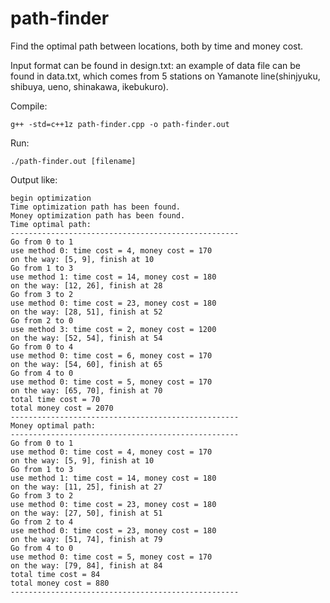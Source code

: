 # path-finder

Find the optimal path between locations, both by time and money cost.

Input format can be found in design.txt: an example of data file can be found in data.txt, which comes from 5 stations on Yamanote line(shinjyuku, shibuya, ueno, shinakawa, ikebukuro).

Compile:
```
g++ -std=c++1z path-finder.cpp -o path-finder.out
```

Run:
```
./path-finder.out [filename]
```

Output like:
```
begin optimization
Time optimization path has been found.
Money optimization path has been found.
Time optimal path: 
---------------------------------------------------
Go from 0 to 1
use method 0: time cost = 4, money cost = 170
on the way: [5, 9], finish at 10
Go from 1 to 3
use method 1: time cost = 14, money cost = 180
on the way: [12, 26], finish at 28
Go from 3 to 2
use method 0: time cost = 23, money cost = 180
on the way: [28, 51], finish at 52
Go from 2 to 0
use method 3: time cost = 2, money cost = 1200
on the way: [52, 54], finish at 54
Go from 0 to 4
use method 0: time cost = 6, money cost = 170
on the way: [54, 60], finish at 65
Go from 4 to 0
use method 0: time cost = 5, money cost = 170
on the way: [65, 70], finish at 70
total time cost = 70
total money cost = 2070
---------------------------------------------------
Money optimal path: 
---------------------------------------------------
Go from 0 to 1
use method 0: time cost = 4, money cost = 170
on the way: [5, 9], finish at 10
Go from 1 to 3
use method 1: time cost = 14, money cost = 180
on the way: [11, 25], finish at 27
Go from 3 to 2
use method 0: time cost = 23, money cost = 180
on the way: [27, 50], finish at 51
Go from 2 to 4
use method 0: time cost = 23, money cost = 180
on the way: [51, 74], finish at 79
Go from 4 to 0
use method 0: time cost = 5, money cost = 170
on the way: [79, 84], finish at 84
total time cost = 84
total money cost = 880
---------------------------------------------------
```
